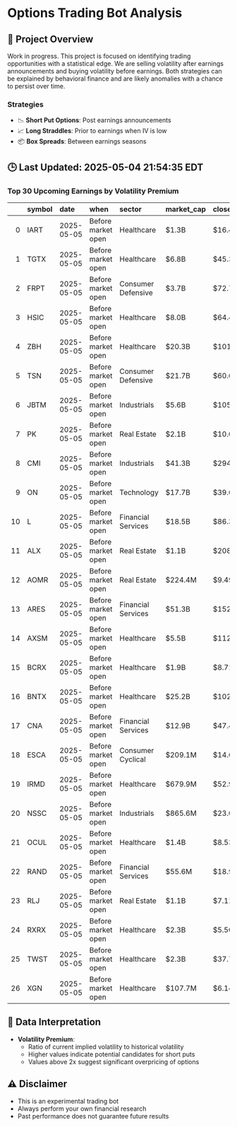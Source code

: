 # Options Trading Bot Analysis

## 🚀 Project Overview
Work in progress. This project is focused on identifying trading opportunities with a statistical edge.
We are selling volatility after earnings announcements and buying volatility before earnings.
Both strategies can be explained by behavioral finance and are likely anomalies with a chance to persist over time.

### Strategies
- 📉 **Short Put Options**: Post earnings announcements
- 📈 **Long Straddles**: Prior to earnings when IV is low
- 📦 **Box Spreads**: Between earnings seasons

## 🕒 Last Updated: 2025-05-04 21:54:35 EDT

### Top 30 Upcoming Earnings by Volatility Premium

|    | symbol   | date       | when               | sector             | market_cap   | close   | hv_current   | iv_current   | vol_premium   |
|---:|:---------|:-----------|:-------------------|:-------------------|:-------------|:--------|:-------------|:-------------|:--------------|
|  0 | IART     | 2025-05-05 | Before market open | Healthcare         | $1.3B        | $16.44  | 57.91%       | 92.22%       | 1.59x         |
|  1 | TGTX     | 2025-05-05 | Before market open | Healthcare         | $6.8B        | $45.37  | 47.96%       | 73.25%       | 1.53x         |
|  2 | FRPT     | 2025-05-05 | Before market open | Consumer Defensive | $3.7B        | $72.72  | 56.70%       | 73.11%       | 1.29x         |
|  3 | HSIC     | 2025-05-05 | Before market open | Healthcare         | $8.0B        | $64.46  | 32.95%       | 39.12%       | 1.19x         |
|  4 | ZBH      | 2025-05-05 | Before market open | Healthcare         | $20.3B       | $101.82 | 25.79%       | 30.05%       | 1.17x         |
|  5 | TSN      | 2025-05-05 | Before market open | Consumer Defensive | $21.7B       | $60.61  | 28.03%       | 30.63%       | 1.09x         |
|  6 | JBTM     | 2025-05-05 | Before market open | Industrials        | $5.6B        | $105.49 | 58.53%       | 50.88%       | 0.87x         |
|  7 | PK       | 2025-05-05 | Before market open | Real Estate        | $2.1B        | $10.04  | 60.83%       | 43.77%       | 0.72x         |
|  8 | CMI      | 2025-05-05 | Before market open | Industrials        | $41.3B       | $294.88 | 51.66%       | 36.59%       | 0.71x         |
|  9 | ON       | 2025-05-05 | Before market open | Technology         | $17.7B       | $39.60  | 98.38%       | 63.84%       | 0.65x         |
| 10 | L        | 2025-05-05 | Before market open | Financial Services | $18.5B       | $86.31  | 38.18%       | 21.89%       | 0.57x         |
| 11 | ALX      | 2025-05-05 | Before market open | Real Estate        | $1.1B        | $208.72 | nan%         | nan%         | nanx          |
| 12 | AOMR     | 2025-05-05 | Before market open | Real Estate        | $224.4M      | $9.49   | nan%         | nan%         | nanx          |
| 13 | ARES     | 2025-05-05 | Before market open | Financial Services | $51.3B       | $152.27 | nan%         | nan%         | nanx          |
| 14 | AXSM     | 2025-05-05 | Before market open | Healthcare         | $5.5B        | $112.24 | nan%         | nan%         | nanx          |
| 15 | BCRX     | 2025-05-05 | Before market open | Healthcare         | $1.9B        | $8.71   | nan%         | nan%         | nanx          |
| 16 | BNTX     | 2025-05-05 | Before market open | Healthcare         | $25.2B       | $102.43 | nan%         | nan%         | nanx          |
| 17 | CNA      | 2025-05-05 | Before market open | Financial Services | $12.9B       | $47.44  | nan%         | nan%         | nanx          |
| 18 | ESCA     | 2025-05-05 | Before market open | Consumer Cyclical  | $209.1M      | $14.69  | nan%         | nan%         | nanx          |
| 19 | IRMD     | 2025-05-05 | Before market open | Healthcare         | $679.9M      | $52.94  | nan%         | nan%         | nanx          |
| 20 | NSSC     | 2025-05-05 | Before market open | Industrials        | $865.6M      | $23.00  | nan%         | nan%         | nanx          |
| 21 | OCUL     | 2025-05-05 | Before market open | Healthcare         | $1.4B        | $8.53   | nan%         | nan%         | nanx          |
| 22 | RAND     | 2025-05-05 | Before market open | Financial Services | $55.6M       | $18.94  | nan%         | nan%         | nanx          |
| 23 | RLJ      | 2025-05-05 | Before market open | Real Estate        | $1.1B        | $7.11   | nan%         | nan%         | nanx          |
| 24 | RXRX     | 2025-05-05 | Before market open | Healthcare         | $2.3B        | $5.50   | nan%         | nan%         | nanx          |
| 25 | TWST     | 2025-05-05 | Before market open | Healthcare         | $2.3B        | $37.71  | nan%         | nan%         | nanx          |
| 26 | XGN      | 2025-05-05 | Before market open | Healthcare         | $107.7M      | $6.14   | nan%         | nan%         | nanx          |

## 📝 Data Interpretation

- **Volatility Premium**: 
  - Ratio of current implied volatility to historical volatility
  - Higher values indicate potential candidates for short puts
  - Values above 2x suggest significant overpricing of options

## ⚠️ Disclaimer
- This is an experimental trading bot
- Always perform your own financial research
- Past performance does not guarantee future results
